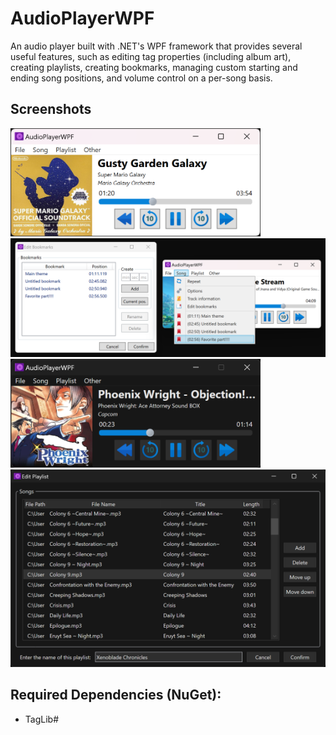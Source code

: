 # AudioPlayerWPF
An audio player built with .NET's WPF framework that provides several useful features, such as editing tag properties (including album art), creating playlists, creating bookmarks, managing custom starting and ending song positions, and volume control on a per-song basis.

## Screenshots

<img src="screenshot1.png" width="400">
<img src="screenshot2.png" width="800">
<img src="screenshot3.png" width="400">
<img src="screenshot4.png" width="600">

## Required Dependencies (NuGet):
- TagLib#

